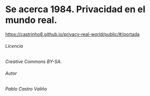 # Se acerca 1984. Privacidad en el mundo real.

https://castrinho8.github.io/privacy-real-world/public/#/portada

###### Licencia
*Creative Commons BY-SA*.

###### Autor
*Pablo Castro Valiño*
